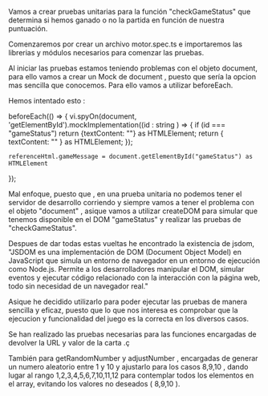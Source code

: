 Vamos a crear pruebas unitarias para la función "checkGameStatus" que determina si hemos ganado o no la partida en función de nuestra puntuación.

Comenzaremos por crear un archivo motor.spec.ts e importaremos las librerias y módulos necesarios para comenzar las pruebas.

Al iniciar las pruebas estamos teniendo problemas con el objeto document, para ello vamos a crear un Mock de document , puesto que sería la opcion mas sencilla que conocemos. Para ello vamos a utilizar beforeEach.

Hemos intentado esto :

beforeEach(() => {
vi.spyOn(document, 'getElementById').mockImplementation((id : string ) => {
if (id === "gameStatus") return {textContent: ""} as HTMLElement;
return { textContent: "" } as HTMLElement;
});

    referenceHtml.gameMessage = document.getElementById("gameStatus") as HTMLElement

});

Mal enfoque, puesto que , en una prueba unitaria no podemos tener el servidor de desarrollo corriendo y siempre vamos a tener el problema con el objeto "document" , asique vamos a utilizar createDOM para simular que tenemos disponible en el DOM "gameStatus" y realizar las pruebas de "checkGameStatus".

Despues de dar todas estas vueltas he encontrado la existencia de jsdom, "JSDOM es una implementación de DOM (Document Object Model) en JavaScript que simula un entorno de navegador en un entorno de ejecución como Node.js. Permite a los desarrolladores manipular el DOM, simular eventos y ejecutar código relacionado con la interacción con la página web, todo sin necesidad de un navegador real."

Asique he decidido utilizarlo para poder ejecutar las pruebas de manera sencilla y eficaz, puesto que lo que nos interesa es comprobar que la ejecucion y funcionalidad del juego es la correcta en los diversos casos.

Se han realizado las pruebas necesarias para las funciones encargadas de devolver la URL y valor de la carta .ç

También para getRandomNumber y adjustNumber , encargadas de generar un numero aleatorio entre 1 y 10 y ajustarlo para los casos 8,9,10 , dando lugar al rango 1,2,3,4,5,6,7,10,11,12 para contemplar todos los elementos en el array, evitando los valores no deseados ( 8,9,10 ).
